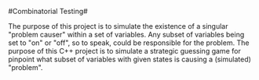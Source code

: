 #Combinatorial Testing#

The purpose of this project is to simulate the existence of a singular "problem causer" within a set of variables. Any subset of variables being set to "on" or "off", so to speak, could be responsible for the problem. The purpose of this C++ project is to simulate a strategic guessing game for pinpoint what subset of variables with given states is causing a (simulated) "problem".